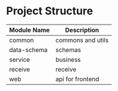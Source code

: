 # Project Structure

| Module Name | Description       |
| ----------- | ----------------- |
| common      | commons and utils |
| data-schema | schemas           |
| service     | business          |
| receive     | receive           |
| web         | api for frontend  |
